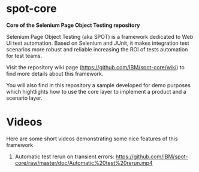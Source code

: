 # spot-core
<b>Core of the Selenium Page Object Testing repository</b>

Selenium Page Object Testing (aka SPOT) is a framework dedicated to Web UI test automation. Based on Selenium and JUnit, it makes integration test scenarios more robust and reliable increasing the ROI of tests automation for test teams.

Visit the repository wiki page (https://github.com/IBM/spot-core/wiki) to find more details about this framework.

You will also find in this repository a sample developed for demo purposes which hightlights how to use the core layer to implement a product and a scenario layer.

# Videos
Here are some short videos demonstrating some nice features of this framework
1. Automatic test rerun on transient errors: https://github.com/IBM/spot-core/raw/master/doc/Automatic%20test%20rerun.mp4
